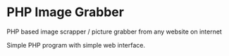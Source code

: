 # PHP Image Grabber
PHP based image scrapper / picture grabber from any website on internet

Simple PHP program with simple web interface.
